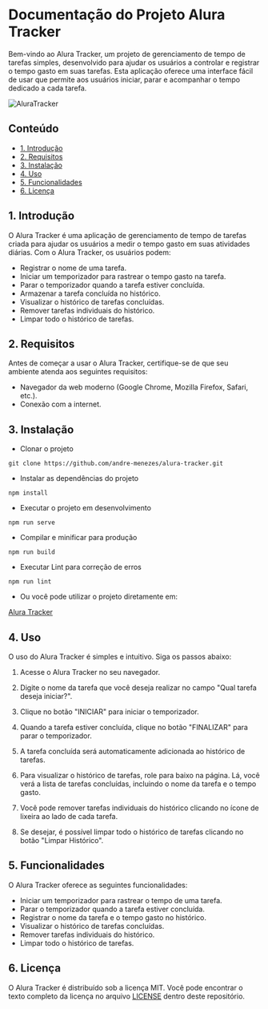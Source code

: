 # Documentação do Projeto Alura Tracker

Bem-vindo ao Alura Tracker, um projeto de gerenciamento de tempo de tarefas simples, desenvolvido para ajudar os usuários a controlar e registrar o tempo gasto em suas tarefas. Esta aplicação oferece uma interface fácil de usar que permite aos usuários iniciar, parar e acompanhar o tempo dedicado a cada tarefa.

![AluraTracker](https://github.com/andre-menezes/alura-tracker/assets/69818988/0e2d727b-2255-4146-bb1c-ec05e3df3fe0)


## Conteúdo

- [1. Introdução](#1-introdução)
- [2. Requisitos](#2-requisitos)
- [3. Instalação](#3-instalação)
- [4. Uso](#4-uso)
- [5. Funcionalidades](#5-funcionalidades)
- [6. Licença](#6-licença)

## 1. Introdução

O Alura Tracker é uma aplicação de gerenciamento de tempo de tarefas criada para ajudar os usuários a medir o tempo gasto em suas atividades diárias. Com o Alura Tracker, os usuários podem:

- Registrar o nome de uma tarefa.
- Iniciar um temporizador para rastrear o tempo gasto na tarefa.
- Parar o temporizador quando a tarefa estiver concluída.
- Armazenar a tarefa concluída no histórico.
- Visualizar o histórico de tarefas concluídas.
- Remover tarefas individuais do histórico.
- Limpar todo o histórico de tarefas.

## 2. Requisitos

Antes de começar a usar o Alura Tracker, certifique-se de que seu ambiente atenda aos seguintes requisitos:

- Navegador da web moderno (Google Chrome, Mozilla Firefox, Safari, etc.).
- Conexão com a internet.

## 3. Instalação

- Clonar o projeto

```
git clone https://github.com/andre-menezes/alura-tracker.git
```

- Instalar as dependências do projeto

```
npm install
```

- Executar o projeto em desenvolvimento

```
npm run serve
```

- Compilar e minificar para produção

```
npm run build
```

- Executar Lint para correção de erros

```
npm run lint
```

- Ou você pode utilizar o projeto diretamente em:

[Alura Tracker](https://exemplo.com/alura-tracker)

## 4. Uso

O uso do Alura Tracker é simples e intuitivo. Siga os passos abaixo:

1. Acesse o Alura Tracker no seu navegador.

2. Digite o nome da tarefa que você deseja realizar no campo "Qual tarefa deseja iniciar?".

3. Clique no botão "INICIAR" para iniciar o temporizador.

4. Quando a tarefa estiver concluída, clique no botão "FINALIZAR" para parar o temporizador.

5. A tarefa concluída será automaticamente adicionada ao histórico de tarefas.

6. Para visualizar o histórico de tarefas, role para baixo na página. Lá, você verá a lista de tarefas concluídas, incluindo o nome da tarefa e o tempo gasto.

7. Você pode remover tarefas individuais do histórico clicando no ícone de lixeira ao lado de cada tarefa.

8. Se desejar, é possível limpar todo o histórico de tarefas clicando no botão "Limpar Histórico".

## 5. Funcionalidades

O Alura Tracker oferece as seguintes funcionalidades:

- Iniciar um temporizador para rastrear o tempo de uma tarefa.
- Parar o temporizador quando a tarefa estiver concluída.
- Registrar o nome da tarefa e o tempo gasto no histórico.
- Visualizar o histórico de tarefas concluídas.
- Remover tarefas individuais do histórico.
- Limpar todo o histórico de tarefas.

## 6. Licença

O Alura Tracker é distribuído sob a licença MIT. Você pode encontrar o texto completo da licença no arquivo [LICENSE](link-para-a-licença) dentro deste repositório.
